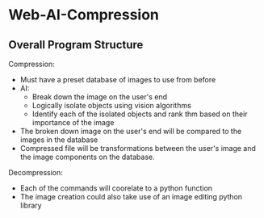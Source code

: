 # Web-AI-Compression #

## Overall Program Structure ##

Compression:
   * Must have a preset database of images to use from before
* AI:
   * Break down the image on the user's end
   * Logically isolate objects using vision algorithms
   * Identify each of the isolated objects and rank thm based on their importance of the image
* The broken down image on the user's end will be compared to the images in the database
* Compressed file will be transformations between the user's image and the image components on the database.

Decompression:
* Each of the commands will coorelate to a python function
* The image creation could also take use of an image editing python library
